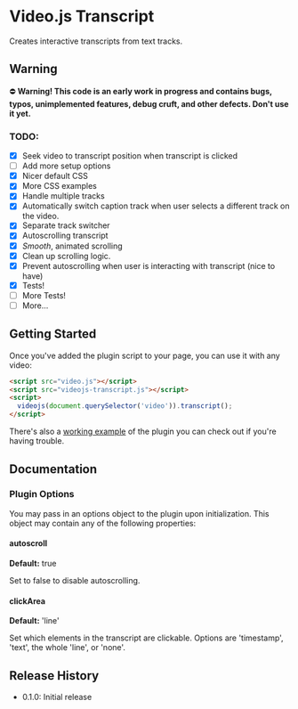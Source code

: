 # Video.js Transcript

Creates interactive transcripts from text tracks.

## Warning

:no_entry: **Warning! This code is an early work in progress and contains bugs, typos, unimplemented features, debug cruft, and other defects. Don't use it yet.**  

### TODO:
- [x] Seek video to transcript position when transcript is clicked
- [ ] Add more setup options
- [x] Nicer default CSS
- [x] More CSS examples
- [x] Handle multiple tracks
- [x] Automatically switch caption track when user selects a different track on the video.
- [x] Separate track switcher 
- [x] Autoscrolling transcript
- [x] *Smooth*, animated scrolling 
- [x] Clean up scrolling logic.
- [x] Prevent autoscrolling when user is interacting with transcript (nice to have)
- [x] Tests!
- [ ] More Tests!
- [ ] More...

## Getting Started

Once you've added the plugin script to your page, you can use it with any video:

```html
<script src="video.js"></script>
<script src="videojs-transcript.js"></script>
<script>
  videojs(document.querySelector('video')).transcript();
</script>
```

There's also a [working example](example.html) of the plugin you can check out if you're having trouble.

## Documentation
### Plugin Options

You may pass in an options object to the plugin upon initialization. This
object may contain any of the following properties:

#### autoscroll
**Default:** true

Set to false to disable autoscrolling.

#### clickArea
**Default:** 'line'

Set which elements in the transcript are clickable.
Options are 'timestamp', 'text', the whole 'line', or 'none'.

## Release History

 - 0.1.0: Initial release
